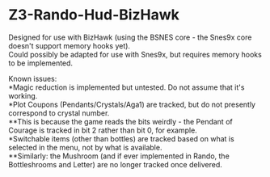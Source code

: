 # Z3-Rando-Hud-BizHawk

Designed for use with BizHawk (using the BSNES core - the Snes9x core doesn't support memory hooks yet).  
Could possibly be adapted for use with Snes9x, but requires memory hooks to be implemented.  

Known issues:  
*Magic reduction is implemented but untested. Do not assume that it's working.  
*Plot Coupons (Pendants/Crystals/Aga1) are tracked, but do not presently correspond to crystal number.  
**This is because the game reads the bits weirdly - the Pendant of Courage is tracked in bit 2 rather than bit 0, for example.  
*Switchable items (other than bottles) are tracked based on what is selected in the menu, not by what is available.  
**Similarly: the Mushroom (and if ever implemented in Rando, the Bottleshrooms and Letter) are no longer tracked once delivered.  